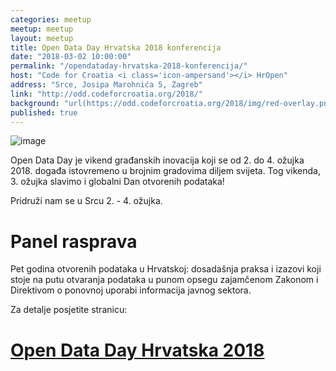 ```yaml
---
categories: meetup
meetup: meetup
layout: meetup
title: Open Data Day Hrvatska 2018 konferencija
date: "2018-03-02 10:00:00"
permalink: "/opendataday-hrvatska-2018-konferencija/"
host: "Code for Croatia <i class='icon-ampersand'></i> HrOpen"
address: "Srce, Josipa Marohnića 5, Zagreb"
link: "http://odd.codeforcroatia.org/2018/"
background: "url(https://odd.codeforcroatia.org/2018/img/red-overlay.png)"
published: true
---
```


![image](https://odd.codeforcroatia.org/2018/img/odd_banner.png)

Open Data Day je vikend građanskih inovacija koji se od 2. do 4. ožujka 2018. događa istovremeno u brojnim gradovima diljem svijeta. Tog vikenda, 3. ožujka slavimo i globalni Dan otvorenih podataka!

Pridruži nam se u Srcu 2. - 4. ožujka.

# Panel rasprava

Pet godina otvorenih podataka u Hrvatskoj: dosadašnja praksa i izazovi koji stoje na putu otvaranja podataka u punom opsegu zajamčenom Zakonom i Direktivom o ponovnoj uporabi informacija javnog sektora. 

Za detalje posjetite stranicu:

# [Open Data Day Hrvatska 2018](http://odd.codeforcroatia.org/2018/)